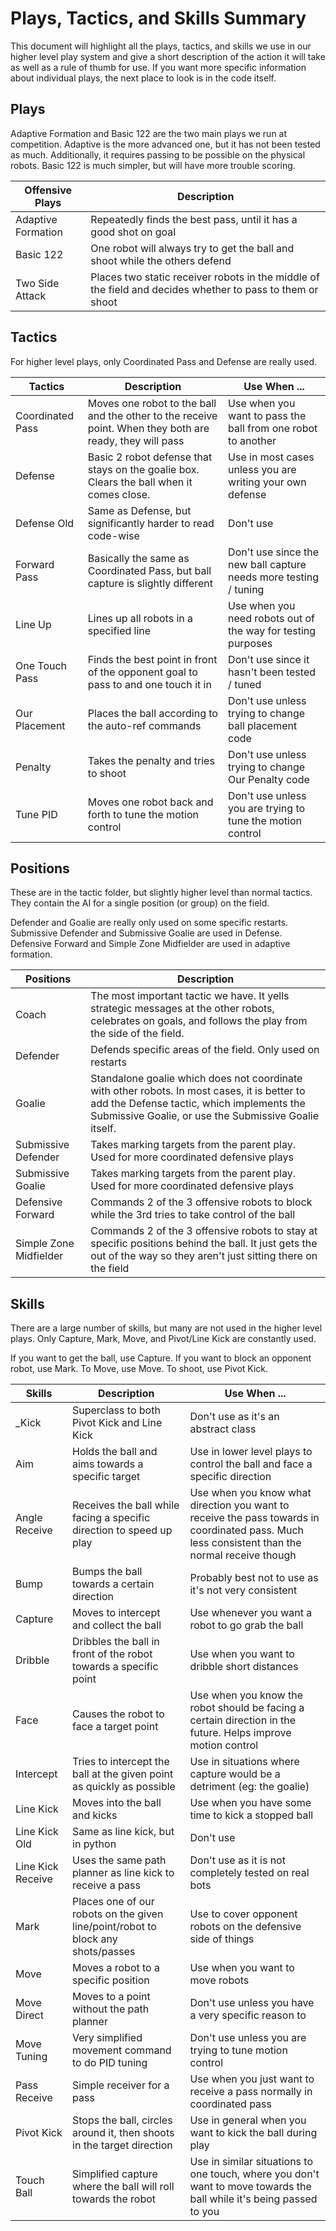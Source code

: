# Plays, Tactics, and Skills Summary
This document will highlight all the plays, tactics, and skills we use in our higher level play system and give a short description of the action it will take as well as a rule of thumb for use. If you want more specific information about individual plays, the next place to look is in the code itself.

## Plays
Adaptive Formation and Basic 122 are the two main plays we run at competition. Adaptive is the more advanced one, but it has not been tested as much. Additionally, it requires passing to be possible on the physical robots. Basic 122 is much simpler, but will have more trouble scoring.

| Offensive Plays    | Description |
| ------------------ | ----------- |
| Adaptive Formation | Repeatedly finds the best pass, until it has a good shot on goal |
| Basic 122          | One robot will always try to get the ball and shoot while the others defend |
| Two Side Attack    | Places two static receiver robots in the middle of the field and decides whether to pass to them or shoot |

## Tactics
For higher level plays, only Coordinated Pass and Defense are really used.

| Tactics          | Description | Use When ... |
| ---------------- | ----------- | ------------ |
| Coordinated Pass | Moves one robot to the ball and the other to the receive point. When they both are ready, they will pass | Use when you want to pass the ball from one robot to another |
| Defense          | Basic 2 robot defense that stays on the goalie box. Clears the ball when it comes close. | Use in most cases unless you are writing your own defense |
| Defense Old      | Same as Defense, but significantly harder to read code-wise | Don't use |
| Forward Pass     | Basically the same as Coordinated Pass, but ball capture is slightly different | Don't use since the new ball capture needs more testing / tuning |
| Line Up          | Lines up all robots in a specified line | Use when you need robots out of the way for testing purposes |
| One Touch Pass   | Finds the best point in front of the opponent goal to pass to and one touch it in | Don't use since it hasn't been tested / tuned |
| Our Placement    | Places the ball according to the auto-ref commands | Don't use unless trying to change ball placement code |
| Penalty          | Takes the penalty and tries to shoot | Don't use unless trying to change Our Penalty code |
| Tune PID         | Moves one robot back and forth to tune the motion control | Don't use unless you are trying to tune the motion control |


## Positions
These are in the tactic folder, but slightly higher level than normal tactics. They contain the AI for a single position (or group) on the field. 

Defender and Goalie are really only used on some specific restarts. Submissive Defender and Submissive Goalie are used in Defense. Defensive Forward and Simple Zone Midfielder are used in adaptive formation.

| Positions              | Description |
| ---------------------- | ----------- |
| Coach                  | The most important tactic we have. It yells strategic messages at the other robots, celebrates on goals, and follows the play from the side of the field. | 
| Defender               | Defends specific areas of the field. Only used on restarts |
| Goalie                 | Standalone goalie which does not coordinate with other robots. In most cases, it is better to add the Defense tactic, which implements the Submissive Goalie, or use the Submissive Goalie itself. |
| Submissive Defender    | Takes marking targets from the parent play. Used for more coordinated defensive plays |
| Submissive Goalie      | Takes marking targets from the parent play. Used for more coordinated defensive plays |
| Defensive Forward      | Commands 2 of the 3 offensive robots to block while the 3rd tries to take control of the ball |
| Simple Zone Midfielder | Commands 2 of the 3 offensive robots to stay at specific positions behind the ball. It just gets the out of the way so they aren't just sitting there on the field |

## Skills
There are a large number of skills, but many are not used in the higher level plays. Only Capture, Mark, Move, and Pivot/Line Kick are constantly used.

If you want to get the ball, use Capture. If you want to block an opponent robot, use Mark. To Move, use Move. To shoot, use Pivot Kick.


| Skills            | Description | Use When ... |
| ----------------- | ----------- | ------------ |
| _Kick             | Superclass to both Pivot Kick and Line Kick | Don't use as it's an abstract class |
| Aim               | Holds the ball and aims towards a specific target | Use in lower level plays to control the ball and face a specific direction |
| Angle Receive     | Receives the ball while facing a specific direction to speed up play | Use when you know what direction you want to receive the pass towards in coordinated pass. Much less consistent than the normal receive though |
| Bump              | Bumps the ball towards a certain direction | Probably best not to use as it's not very consistent |
| Capture           | Moves to intercept and collect the ball | Use whenever you want a robot to go grab the ball |
| Dribble           | Dribbles the ball in front of the robot towards a specific point | Use when you want to dribble short distances |
| Face              | Causes the robot to face a target point | Use when you know the robot should be facing a certain direction in the future. Helps improve motion control |
| Intercept         | Tries to intercept the ball at the given point as quickly as possible | Use in situations where capture would be a detriment (eg: the goalie) |
| Line Kick         | Moves into the ball and kicks | Use when you have some time to kick a stopped ball |
| Line Kick Old     | Same as line kick, but in python | Don't use |
| Line Kick Receive | Uses the same path planner as line kick to receive a pass | Don't use as it is not completely tested on real bots |
| Mark              | Places one of our robots on the given line/point/robot to block any shots/passes | Use to cover opponent robots on the defensive side of things |
| Move              | Moves a robot to a specific position | Use when you want to move robots |
| Move Direct       | Moves to a point without the path planner | Don't use unless you have a very specific reason to |
| Move Tuning       | Very simplified movement command to do PID tuning | Don't use unless you are trying to tune motion control |
| Pass Receive      | Simple receiver for a pass | Use when you just want to receive a pass normally in coordinated pass |
| Pivot Kick        | Stops the ball, circles around it, then shoots in the target direction | Use in general when you want to kick the ball during play |
| Touch Ball        | Simplified capture where the ball will roll towards the robot | Use in similar situations to one touch, where you don't want to move towards the ball while it's being passed to you |
